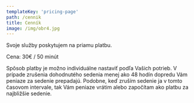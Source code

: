 ```yaml
---
templateKey: 'pricing-page'
path: /cennik
title: Cenník
image: /img/obr4.jpg
---
```


Svoje služby poskytujem na priamu platbu. 

Cena: 30€ / 50 minút

Spôsob platby je možno individuálne nastaviť podľa Vašich potrieb. V prípade zrušenia dohodnutého sedenia menej ako 48 hodín dopredu Vám peniaze za sedenie prepadajú. Podobne, keď zruším sedenie ja v tomto časovom intervale, tak Vám peniaze vrátim alebo započítam ako platbu za najbližšie sedenie.